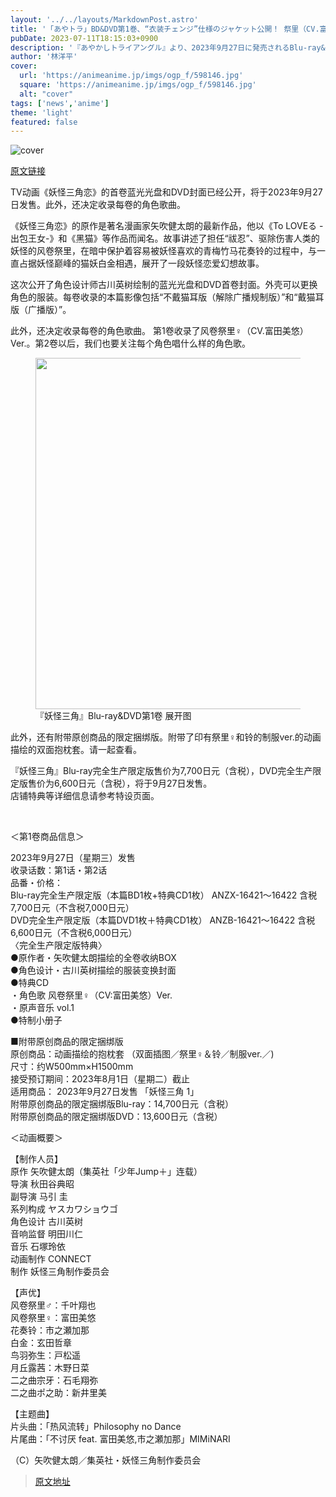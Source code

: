 ```yaml
---
layout: '../../layouts/MarkdownPost.astro'
title: '「あやトラ」BD&DVD第1巻、“衣装チェンジ”仕様のジャケット公開！ 祭里（CV.富田美憂）のキャラソンも収録'
pubDate: 2023-07-11T18:15:03+0900
description: '『あやかしトライアングル』より、2023年9月27日に発売されるBlu-ray&DVD第1巻のジャケットがお披露目に。あわせて、各巻にキャラクターソングの収録も決定した。'
author: '林洋平'
cover:
  url: 'https://animeanime.jp/imgs/ogp_f/598146.jpg'
  square: 'https://animeanime.jp/imgs/ogp_f/598146.jpg'
  alt: "cover"
tags: ['news','anime']
theme: 'light'
featured: false
---
```


![cover](https://animeanime.jp/imgs/ogp_f/598146.jpg)

[原文链接](https://animeanime.jp/article/2023/07/11/78532.html)

TV动画《妖怪三角恋》的首卷蓝光光盘和DVD封面已经公开，将于2023年9月27日发售。此外，还决定收录每卷的角色歌曲。

《妖怪三角恋》的原作是著名漫画家矢吹健太朗的最新作品，他以《To LOVEる -出包王女-》和《黑猫》等作品而闻名。故事讲述了担任“祓忍”、驱除伤害人类的妖怪的风卷祭里，在暗中保护着容易被妖怪喜欢的青梅竹马花奏铃的过程中，与一直占据妖怪巅峰的猫妖白金相遇，展开了一段妖怪恋爱幻想故事。

这次公开了角色设计师古川英树绘制的蓝光光盘和DVD首卷封面。外壳可以更换角色的服装。每卷收录的本篇影像包括“不戴猫耳版（解除广播规制版）”和“戴猫耳版（广播版）”。

此外，还决定收录每卷的角色歌曲。
第1卷收录了风卷祭里♀（CV.富田美悠）Ver.。第2卷以后，我们也要关注每个角色唱什么样的角色歌。 </p><figure class="ctms-editor-image"><img src="https://animeanime.jp/imgs/zoom/598144.jpg" class="inline-article-image" width="640" height="562"><figcaption>『妖怪三角』Blu-ray&amp;DVD第1卷 展开图</figcaption></figure><p>此外，还有附带原创商品的限定捆绑版。附带了印有祭里♀和铃的制服ver.的动画描绘的双面抱枕套。请一起查看。 </p><p>『妖怪三角』Blu-ray完全生产限定版售价为7,700日元（含税），DVD完全生产限定版售价为6,600日元（含税），将于9月27日发售。 <br>店铺特典等详细信息请参考特设页面。 </p><br><div class="enclosure"><p>＜第1卷商品信息＞</p><p>2023年9月27日（星期三）发售<br>收录话数：第1话・第2话 <br>品番・价格：<br>Blu-ray完全生产限定版（本篇BD1枚+特典CD1枚） ANZX-16421～16422 含税7,700日元（不含税7,000日元） <br>DVD完全生产限定版（本篇DVD1枚＋特典CD1枚） ANZB-16421～16422 含税6,600日元（不含税6,000日元） <br>〈完全生产限定版特典〉 <br>●原作者・矢吹健太朗描绘的全卷收纳BOX <br>●角色设计・古川英树描绘的服装变换封面 <br>●特典CD <br>・角色歌 风卷祭里♀（CV:富田美悠）Ver.   <br>・原声音乐 vol.1 <br>●特制小册子</p><p>■附带原创商品的限定捆绑版 <br>原创商品：动画描绘的抱枕套 （双面插图／祭里♀＆铃／制服ver.／)<br>尺寸：约W500mm×H1500mm <br>接受预订期间：2023年8月1日（星期二）截止 <br>适用商品： 2023年9月27日发售 「妖怪三角 1」 <br>附带原创商品的限定捆绑版Blu-ray：14,700日元（含税） <br>附带原创商品的限定捆绑版DVD：13,600日元（含税）</p><p>＜动画概要＞</p><p>【制作人员】<br>原作 矢吹健太朗（集英社「少年Jump＋」连载）<br>导演 秋田谷典昭<br>副导演 马引 圭<br>系列构成 ヤスカワショウゴ<br>角色设计 古川英树<br>音响监督 明田川仁<br>音乐 石塚玲依<br>动画制作 CONNECT<br>制作 妖怪三角制作委员会</p><p>【声优】<br>风卷祭里♂：千叶翔也<br>风卷祭里♀：富田美悠<br>花奏铃：市之瀬加那<br>白金：玄田哲章<br>鸟羽弥生：戸松遥<br>月丘露茜：木野日菜<br>二之曲宗牙：石毛翔弥<br>二之曲ポ之助：新井里美</p><p>【主题曲】<br>片头曲：「热风流转」Philosophy no Dance<br>片尾曲：「不讨厌 feat. 富田美悠,市之瀬加那」MIMiNARI</p></div><p>（C）矢吹健太朗／集英社・妖怪三角制作委员会</p>

>[原文地址](https://animeanime.jp/article/2023/07/11/78532.html)  